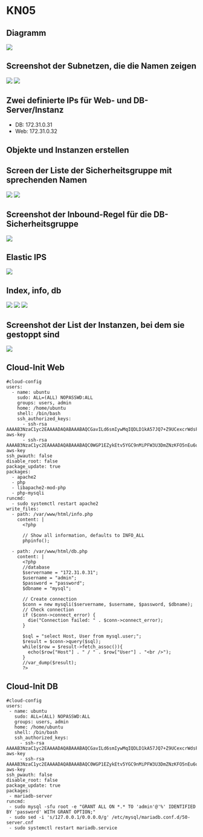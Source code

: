 # KN05

## Diagramm

<img src="./images/diagramm2.png">

## Screenshot der Subnetzen, die die Namen zeigen

<img src="./images/1subnet-kn05.png">

<img src="./images/kn03-vpc.png">

## Zwei definierte IPs für Web- und DB-Server/Instanz

- DB: 172.31.0.31
- Web: 172.31.0.32

## Objekte und Instanzen erstellen

## Screen der Liste der Sicherheitsgruppe mit sprechenden Namen

<img src="./images/dbrule.png">
<img src="./images/webrule.png">

## Screenshot der Inbound-Regel für die DB-Sicherheitsgruppe

<img src="./images/dbrule2.png">

## Elastic IPS

<img src="./images/elastic.png">

## Index, info, db

<img src="./images/ubuntu.png">

<img src="./images/info.png">

<img src="./images/db.png">

## Screenshot der List der Instanzen, bei dem sie gestoppt sind

<img src="./images/closed.png">

## Cloud-Init Web

```
#cloud-config
users:
  - name: ubuntu
    sudo: ALL=(ALL) NOPASSWD:ALL
    groups: users, admin
    home: /home/ubuntu
    shell: /bin/bash
    ssh_authorized_keys:
      - ssh-rsa AAAAB3NzaC1yc2EAAAADAQABAAABAQCGavILd6smIywMqIQDLD1kA57JQ7+Z9UCexcrWdsFk6/4FayqhJU4xUhJVqKlJmR2HI8gRczfwEA5RLE9iUk6+AD622CSRgNBMVFahxcupiHZwLdssVAq8sZXi4+mx+mCzKdc6dpSdsFOsEE9Ny+l2kx1Sv/cPyjwp204+ak4VvJb8XEOCXIPqEicNTStHjsHWn3UV+NHMJNueZW4OfHeK3VikM8fb8NkOkSl34B0kgdzmYk1fsXNOfan0maqX288f3kWo/iq3ZWmkePvPmlhsjYniZkpyuCFeYwvvju4K23DaSsrycNe/DWhdQUvZQ0MQG+PvC47Yrc5SHsYsBK2p aws-key
      - ssh-rsa AAAAB3NzaC1yc2EAAAADAQABAAABAQC0WGP1EZykEtv5YGC9nMiPFW3U3DmZNzKFO5nEu6uozEHh4jLZzPNHSrfFTuQ2GnRDSt+XbOtTLdcj26+iPNiFoFha42aCIzYjt6V8Z+SQ9pzF4jPPzxwXfDdkEWylgoNnZ+4MG1lNFqa8aO7F62tX0Yj5khjC0Bs7Mb2cHLx1XZaxJV6qSaulDuBbLYe8QUZXkMc7wmob3PM0kflfolR3LE7LResIHWa4j4FL6r5cQmFlDU2BDPpKMFMGUfRSFiUtaWBNXFOWHQBC2+uKmuMPYP4vJC9sBgqMvPN/X2KyemqdMvdKXnCfrzadHuSSJYEzD64Cve5Zl9yVvY4AqyBD aws-key
ssh_pwauth: false
disable_root: false
package_update: true
packages:
  - apache2
  - php
  - libapache2-mod-php
  - php-mysqli
runcmd:
  - sudo systemctl restart apache2
write_files:
  - path: /var/www/html/info.php
    content: |
      <?php

      // Show all information, defaults to INFO_ALL
      phpinfo();

  - path: /var/www/html/db.php
    content: |
      <?php
      //database
      $servername = "172.31.0.31";
      $username = "admin";
      $password = "password";
      $dbname = "mysql";

      // Create connection
      $conn = new mysqli($servername, $username, $password, $dbname);
      // Check connection
      if ($conn->connect_error) {
        die("Connection failed: " . $conn->connect_error);
      }

      $sql = "select Host, User from mysql.user;";
      $result = $conn->query($sql);
      while($row = $result->fetch_assoc()){
        echo($row["Host"] . " / " . $row["User"] . "<br />");
      }
      //var_dump($result);
      ?>
```

## Cloud-Init DB

```
#cloud-config
users:
 - name: ubuntu
   sudo: ALL=(ALL) NOPASSWD:ALL
   groups: users, admin
   home: /home/ubuntu
   shell: /bin/bash
   ssh_authorized_keys:
     - ssh-rsa AAAAB3NzaC1yc2EAAAADAQABAAABAQCGavILd6smIywMqIQDLD1kA57JQ7+Z9UCexcrWdsFk6/4FayqhJU4xUhJVqKlJmR2HI8gRczfwEA5RLE9iUk6+AD622CSRgNBMVFahxcupiHZwLdssVAq8sZXi4+mx+mCzKdc6dpSdsFOsEE9Ny+l2kx1Sv/cPyjwp204+ak4VvJb8XEOCXIPqEicNTStHjsHWn3UV+NHMJNueZW4OfHeK3VikM8fb8NkOkSl34B0kgdzmYk1fsXNOfan0maqX288f3kWo/iq3ZWmkePvPmlhsjYniZkpyuCFeYwvvju4K23DaSsrycNe/DWhdQUvZQ0MQG+PvC47Yrc5SHsYsBK2p aws-key
     - ssh-rsa AAAAB3NzaC1yc2EAAAADAQABAAABAQC0WGP1EZykEtv5YGC9nMiPFW3U3DmZNzKFO5nEu6uozEHh4jLZzPNHSrfFTuQ2GnRDSt+XbOtTLdcj26+iPNiFoFha42aCIzYjt6V8Z+SQ9pzF4jPPzxwXfDdkEWylgoNnZ+4MG1lNFqa8aO7F62tX0Yj5khjC0Bs7Mb2cHLx1XZaxJV6qSaulDuBbLYe8QUZXkMc7wmob3PM0kflfolR3LE7LResIHWa4j4FL6r5cQmFlDU2BDPpKMFMGUfRSFiUtaWBNXFOWHQBC2+uKmuMPYP4vJC9sBgqMvPN/X2KyemqdMvdKXnCfrzadHuSSJYEzD64Cve5Zl9yVvY4AqyBD aws-key
ssh_pwauth: false
disable_root: false
package_update: true
packages:
 - mariadb-server
runcmd:
 - sudo mysql -sfu root -e "GRANT ALL ON *.* TO 'admin'@'%' IDENTIFIED BY 'password' WITH GRANT OPTION;"
 - sudo sed -i 's/127.0.0.1/0.0.0.0/g' /etc/mysql/mariadb.conf.d/50-server.cnf
 - sudo systemctl restart mariadb.service
```
